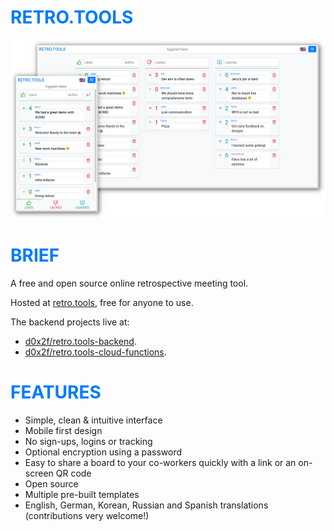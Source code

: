 <h1 style="color:#007bff;font-weight:700;text-transform:uppercase;">RETRO.TOOLS</h1>

<img width="1000" src="resources/combined.png">

<h1 style="color:#007bff;font-weight:700;text-transform:uppercase;">Brief</h1>

A free and open source online retrospective meeting tool.

Hosted at [retro.tools](https://retro.tools), free for anyone to use.

The backend projects live at:
- [d0x2f/retro.tools-backend](https://github.com/d0x2f/retro.tools-backend).
- [d0x2f/retro.tools-cloud-functions](https://github.com/d0x2f/retro.tools-cloud-functions).

<h1 style="color:#007bff;font-weight:700;text-transform:uppercase;">Features</h1>

* Simple, clean & intuitive interface
* Mobile first design
* No sign-ups, logins or tracking
* Optional encryption using a password
* Easy to share a board to your co-workers quickly with a link or an on-screen QR code
* Open source
* Multiple pre-built templates
* English, German, Korean, Russian and Spanish translations (contributions very welcome!)

